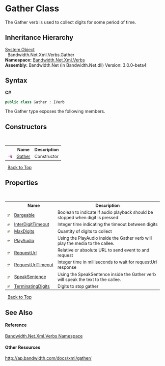 ﻿# Gather Class
 

The Gather verb is used to collect digits for some period of time.


## Inheritance Hierarchy
<a href="http://msdn2.microsoft.com/en-us/library/e5kfa45b" target="_blank">System.Object</a><br />&nbsp;&nbsp;Bandwidth.Net.Xml.Verbs.Gather<br />
**Namespace:**&nbsp;<a href ="N_Bandwidth_Net_Xml_Verbs.md">Bandwidth.Net.Xml.Verbs</a><br />**Assembly:**&nbsp;Bandwidth.Net (in Bandwidth.Net.dll) Version: 3.0.0-beta4

## Syntax

**C#**<br />
``` C#
public class Gather : IVerb
```

The Gather type exposes the following members.


## Constructors
&nbsp;<table><tr><th></th><th>Name</th><th>Description</th></tr><tr><td>![Public method](media/pubmethod.gif "Public method")</td><td><a href ="M_Bandwidth_Net_Xml_Verbs_Gather__ctor.md">Gather</a></td><td>
Constructor</td></tr></table>&nbsp;
<a href="#gather-class">Back to Top</a>

## Properties
&nbsp;<table><tr><th></th><th>Name</th><th>Description</th></tr><tr><td>![Public property](media/pubproperty.gif "Public property")</td><td><a href ="P_Bandwidth_Net_Xml_Verbs_Gather_Bargeable.md">Bargeable</a></td><td>
Boolean to indicate if audio playback should be stopped when digit is pressed</td></tr><tr><td>![Public property](media/pubproperty.gif "Public property")</td><td><a href ="P_Bandwidth_Net_Xml_Verbs_Gather_InterDigitTimeout.md">InterDigitTimeout</a></td><td>
Integer time indicating the timeout between digits</td></tr><tr><td>![Public property](media/pubproperty.gif "Public property")</td><td><a href ="P_Bandwidth_Net_Xml_Verbs_Gather_MaxDigits.md">MaxDigits</a></td><td>
Quantity of digits to collect</td></tr><tr><td>![Public property](media/pubproperty.gif "Public property")</td><td><a href ="P_Bandwidth_Net_Xml_Verbs_Gather_PlayAudio.md">PlayAudio</a></td><td>
Using the PlayAudio inside the Gather verb will play the media to the callee.</td></tr><tr><td>![Public property](media/pubproperty.gif "Public property")</td><td><a href ="P_Bandwidth_Net_Xml_Verbs_Gather_RequestUrl.md">RequestUrl</a></td><td>
Relative or absolute URL to send event to and request</td></tr><tr><td>![Public property](media/pubproperty.gif "Public property")</td><td><a href ="P_Bandwidth_Net_Xml_Verbs_Gather_RequestUrlTimeout.md">RequestUrlTimeout</a></td><td>
Integer time in milliseconds to wait for requestUrl response</td></tr><tr><td>![Public property](media/pubproperty.gif "Public property")</td><td><a href ="P_Bandwidth_Net_Xml_Verbs_Gather_SpeakSentence.md">SpeakSentence</a></td><td>
Using the SpeakSentence inside the Gather verb will speak the text to the callee.</td></tr><tr><td>![Public property](media/pubproperty.gif "Public property")</td><td><a href ="P_Bandwidth_Net_Xml_Verbs_Gather_TerminatingDigits.md">TerminatingDigits</a></td><td>
Digits to stop gather</td></tr></table>&nbsp;
<a href="#gather-class">Back to Top</a>

## See Also


#### Reference
<a href ="N_Bandwidth_Net_Xml_Verbs.md">Bandwidth.Net.Xml.Verbs Namespace</a><br />

#### Other Resources
<a href="http://ap.bandwidth.com/docs/xml/gather/" target="_blank">http://ap.bandwidth.com/docs/xml/gather/</a><br />